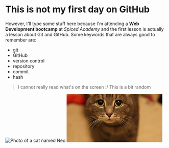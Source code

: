 # This is not my first day on GitHub
However, I'll type some stuff here because I'm attending a **Web Development bootcamp** at *Spiced Academy* and the first lesson is actually a lesson about Git and GitHub.
Some keywords that are always good to remember are:
- git
- GitHub
- version control
- repository
- commit
- hash

>I cannot really read what's on the screen :/
>This is a bit random

![Photo of a cat named Neo](https://placecats.com/neo/300/200)
![Photo of a cat named Bella](./150.jpeg)
